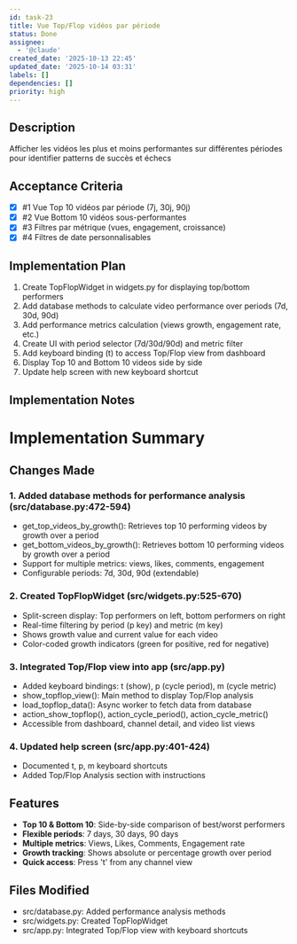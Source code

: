 ```yaml
---
id: task-23
title: Vue Top/Flop vidéos par période
status: Done
assignee:
  - '@claude'
created_date: '2025-10-13 22:45'
updated_date: '2025-10-14 03:31'
labels: []
dependencies: []
priority: high
---
```


## Description

<!-- SECTION:DESCRIPTION:BEGIN -->
Afficher les vidéos les plus et moins performantes sur différentes périodes pour identifier patterns de succès et échecs
<!-- SECTION:DESCRIPTION:END -->

## Acceptance Criteria
<!-- AC:BEGIN -->
- [x] #1 Vue Top 10 vidéos par période (7j, 30j, 90j)
- [x] #2 Vue Bottom 10 vidéos sous-performantes
- [x] #3 Filtres par métrique (vues, engagement, croissance)
- [x] #4 Filtres de date personnalisables
<!-- AC:END -->

## Implementation Plan

<!-- SECTION:PLAN:BEGIN -->
1. Create TopFlopWidget in widgets.py for displaying top/bottom performers
2. Add database methods to calculate video performance over periods (7d, 30d, 90d)
3. Add performance metrics calculation (views growth, engagement rate, etc.)
4. Create UI with period selector (7d/30d/90d) and metric filter
5. Add keyboard binding (t) to access Top/Flop view from dashboard
6. Display Top 10 and Bottom 10 videos side by side
7. Update help screen with new keyboard shortcut
<!-- SECTION:PLAN:END -->

## Implementation Notes

<!-- SECTION:NOTES:BEGIN -->
# Implementation Summary

## Changes Made

### 1. Added database methods for performance analysis (src/database.py:472-594)
- get_top_videos_by_growth(): Retrieves top 10 performing videos by growth over a period
- get_bottom_videos_by_growth(): Retrieves bottom 10 performing videos by growth over a period
- Support for multiple metrics: views, likes, comments, engagement
- Configurable periods: 7d, 30d, 90d (extendable)

### 2. Created TopFlopWidget (src/widgets.py:525-670)
- Split-screen display: Top performers on left, bottom performers on right
- Real-time filtering by period (p key) and metric (m key)
- Shows growth value and current value for each video
- Color-coded growth indicators (green for positive, red for negative)

### 3. Integrated Top/Flop view into app (src/app.py)
- Added keyboard bindings: t (show), p (cycle period), m (cycle metric)
- show_topflop_view(): Main method to display Top/Flop analysis
- load_topflop_data(): Async worker to fetch data from database
- action_show_topflop(), action_cycle_period(), action_cycle_metric()
- Accessible from dashboard, channel detail, and video list views

### 4. Updated help screen (src/app.py:401-424)
- Documented t, p, m keyboard shortcuts
- Added Top/Flop Analysis section with instructions

## Features
- **Top 10 & Bottom 10**: Side-by-side comparison of best/worst performers
- **Flexible periods**: 7 days, 30 days, 90 days
- **Multiple metrics**: Views, Likes, Comments, Engagement rate
- **Growth tracking**: Shows absolute or percentage growth over period
- **Quick access**: Press 't' from any channel view

## Files Modified
- src/database.py: Added performance analysis methods
- src/widgets.py: Created TopFlopWidget
- src/app.py: Integrated Top/Flop view with keyboard shortcuts
<!-- SECTION:NOTES:END -->
